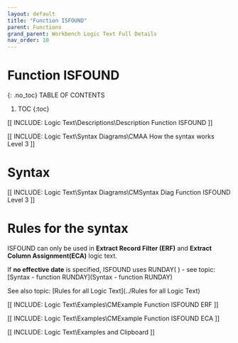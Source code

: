 ```yaml
---
layout: default
title: "Function ISFOUND"
parent: Functions
grand_parent: Workbench Logic Text Full Details
nav_order: 10
---
```

# Function ISFOUND
{: .no_toc}
TABLE OF CONTENTS 
1. TOC
{:toc}  

[[ INCLUDE: Logic Text\Descriptions\Description Function ISFOUND ]]

[[ INCLUDE: Logic Text\Syntax Diagrams\CMAA How the syntax works Level 3 ]]

# Syntax 

[[ INCLUDE: Logic Text\Syntax Diagrams\CMSyntax Diag Function ISFOUND Level 3 ]]

# Rules for the syntax 

ISFOUND can only be used in **Extract Record Filter (ERF)** and **Extract Column Assignment(ECA)** logic text.

If **no effective date** is specified, ISFOUND uses RUNDAY\( \) - see topic: [Syntax - function RUNDAY](Syntax - function RUNDAY)

See also topic: [Rules for all Logic Text](../Rules for all Logic Text) 

[[ INCLUDE: Logic Text\Examples\CMExample Function ISFOUND ERF ]]

[[ INCLUDE: Logic Text\Examples\CMExample Function ISFOUND ECA ]]

[[ INCLUDE: Logic Text\Examples and Clipboard ]]

